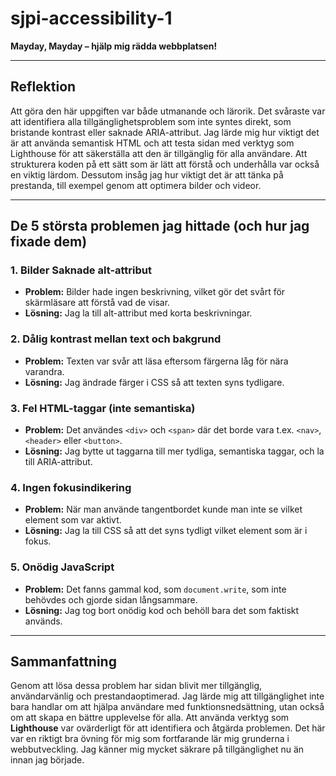 # sjpi-accessibility-1
**Mayday, Mayday – hjälp mig rädda webbplatsen!**

---

## Reflektion
Att göra den här uppgiften var både utmanande och lärorik. Det svåraste var att identifiera alla tillgänglighetsproblem som inte syntes direkt, som bristande kontrast eller saknade ARIA-attribut. Jag lärde mig hur viktigt det är att använda semantisk HTML och att testa sidan med verktyg som Lighthouse för att säkerställa att den är tillgänglig för alla användare. Att strukturera koden på ett sätt som är lätt att förstå och underhålla var också en viktig lärdom. Dessutom insåg jag hur viktigt det är att tänka på prestanda, till exempel genom att optimera bilder och videor.

---

## De 5 största problemen jag hittade (och hur jag fixade dem)

### 1. Bilder Saknade alt-attribut
- **Problem:** Bilder hade ingen beskrivning, vilket gör det svårt för skärmläsare att förstå vad de visar.
- **Lösning:** Jag la till alt-attribut med korta beskrivningar.

### 2. Dålig kontrast mellan text och bakgrund
- **Problem:** Texten var svår att läsa eftersom färgerna låg för nära varandra.
- **Lösning:** Jag ändrade färger i CSS så att texten syns tydligare.

### 3. Fel HTML-taggar (inte semantiska)
- **Problem:** Det användes `<div>` och `<span>` där det borde vara t.ex. `<nav>`, `<header>` eller `<button>`.
- **Lösning:** Jag bytte ut taggarna till mer tydliga, semantiska taggar, och la till ARIA-attribut.

### 4. Ingen fokusindikering
- **Problem:** När man använde tangentbordet kunde man inte se vilket element som var aktivt.
- **Lösning:** Jag la till CSS så att det syns tydligt vilket element som är i fokus.

### 5. Onödig JavaScript
- **Problem:** Det fanns gammal kod, som `document.write`, som inte behövdes och gjorde sidan långsammare.
- **Lösning:** Jag tog bort onödig kod och behöll bara det som faktiskt används.

---

## Sammanfattning
Genom att lösa dessa problem har sidan blivit mer tillgänglig, användarvänlig och prestandaoptimerad. Jag lärde mig att tillgänglighet inte bara handlar om att hjälpa användare med funktionsnedsättning, utan också om att skapa en bättre upplevelse för alla. Att använda verktyg som **Lighthouse** var ovärderligt för att identifiera och åtgärda problemen. Det här var en riktigt bra övning för mig som fortfarande lär mig grunderna i webbutveckling. Jag känner mig mycket säkrare på tillgänglighet nu än innan jag började.